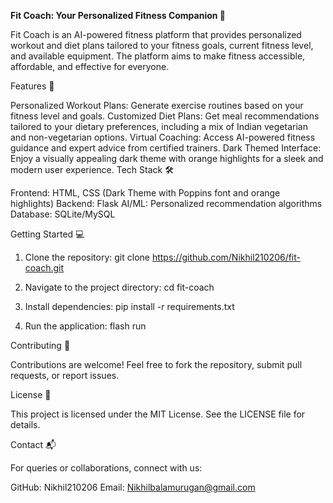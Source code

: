 **Fit Coach: Your Personalized Fitness Companion 💪**

Fit Coach is an AI-powered fitness platform that provides personalized workout and diet plans tailored to your fitness goals, current fitness level, and available equipment. The platform aims to make fitness accessible, affordable, and effective for everyone.

Features 🚀

Personalized Workout Plans: Generate exercise routines based on your fitness level and goals.
Customized Diet Plans: Get meal recommendations tailored to your dietary preferences, including a mix of Indian vegetarian and non-vegetarian options.
Virtual Coaching: Access AI-powered fitness guidance and expert advice from certified trainers.
Dark Themed Interface: Enjoy a visually appealing dark theme with orange highlights for a sleek and modern user experience.
Tech Stack 🛠️

Frontend: HTML, CSS (Dark Theme with Poppins font and orange highlights)
Backend: Flask
AI/ML: Personalized recommendation algorithms
Database: SQLite/MySQL

Getting Started 💻

1. Clone the repository:
git clone https://github.com/Nikhil210206/fit-coach.git

2. Navigate to the project directory:
   cd fit-coach
   
3. Install dependencies:
   pip install -r requirements.txt

4. Run the application:
   flash run

Contributing 🤝

Contributions are welcome! Feel free to fork the repository, submit pull requests, or report issues.

License 📄

This project is licensed under the MIT License. See the LICENSE file for details.

Contact 📬

For queries or collaborations, connect with us:

GitHub: Nikhil210206
Email: Nikhilbalamurugan@gmail.com
